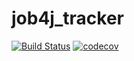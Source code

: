 # job4j_tracker
[![Build Status](https://travis-ci.com/mvladlen/job4j_tracker.svg?branch=master)](https://travis-ci.com/mvladlen/job4j_tracker)
[![codecov](https://codecov.io/gh/mvladlen/job4j_tracker/branch/master/graph/badge.svg?token=YTI2QWN9TU)](https://codecov.io/gh/mvladlen/job4j_tracker)
